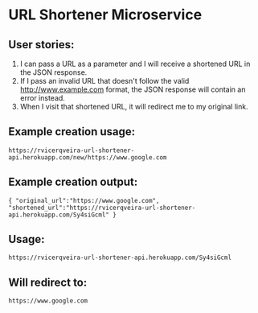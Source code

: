 # URL Shortener Microservice
## User stories:
1) I can pass a URL as a parameter and I will receive a shortened URL in the JSON response.
2) If I pass an invalid URL that doesn't follow the valid http://www.example.com format, the JSON response will contain an error instead.
3) When I visit that shortened URL, it will redirect me to my original link.
## Example creation usage:
```
https://rvicerqveira-url-shortener-api.herokuapp.com/new/https://www.google.com
```
## Example creation output:
```
{ "original_url":"https://www.google.com", "shortened_url":"https://rvicerqveira-url-shortener-api.herokuapp.com/Sy4siGcml" }
```
## Usage:
```
https://rvicerqveira-url-shortener-api.herokuapp.com/Sy4siGcml
```
## Will redirect to:
```
https://www.google.com
```
